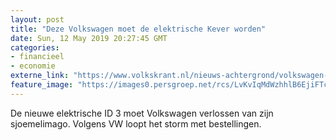 ```yaml
---
layout: post
title: "Deze Volkswagen moet de elektrische Kever worden"
date: Sun, 12 May 2019 20:27:45 GMT
categories: 
- financieel 
- economie 
externe_link: "https://www.volkskrant.nl/nieuws-achtergrond/volkswagen-id-3-wordt-dit-de-kever-van-de-21ste-eeuw~bbf4cdd9/"
feature_image: "https://images0.persgroep.net/rcs/LvKvIqMdWzhhlB6EjiFTcaoVRjk/diocontent/147573224/_crop/749/0/4476/4480/_fill/320/320?appId=93a17a8fd81db0de025c8abd1cca1279&quality=0.85"
---
```


De nieuwe elektrische ID 3 moet Volkswagen verlossen van zijn sjoemelimago. Volgens VW loopt het storm met bestellingen.
